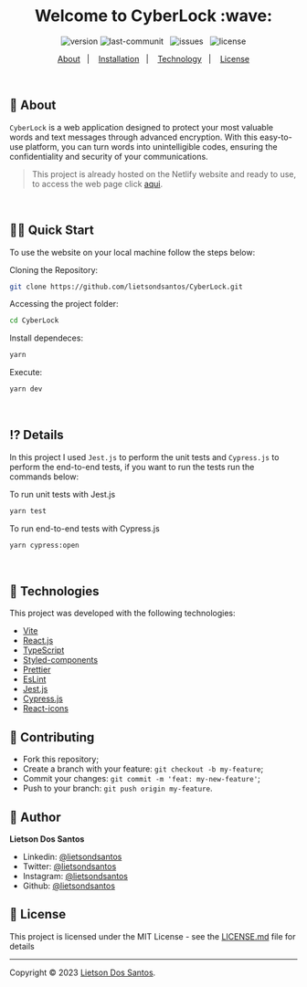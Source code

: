<h1 align="center">Welcome to CyberLock :wave:</h1>

<p align="center">
    <img src="https://img.shields.io/badge/Version-1.0.0-brightgreen" alt="version">
    <img src="https://img.shields.io/github/last-commit/lietsondsantos/CyberLock" alt="last-communit">&nbsp;&nbsp;
    <img src="https://img.shields.io/github/issues/lietsondsantos/CyberLock" alt="issues">&nbsp;&nbsp;
    <img src="https://img.shields.io/badge/license-MIT-brightgreen" alt="license">
</p>

<p align="center">
    <a href="#about">About</a>&nbsp;&nbsp;&nbsp;|&nbsp;&nbsp;&nbsp;
    <a href="#installation">Installation</a>&nbsp;&nbsp;&nbsp;|&nbsp;&nbsp;&nbsp;
    <a href="#technology">Technology</a>&nbsp;&nbsp;&nbsp;|&nbsp;&nbsp;&nbsp;
    <a href="#license">License</a>
</p>

<br/>

## <span id="about">:speech_balloon: About</span>
`CyberLock` is a web application designed to protect your most valuable words and text messages through advanced encryption. With this easy-to-use platform, you can turn words into unintelligible codes, ensuring the confidentiality and security of your communications.

> This project is already hosted on the Netlify website and ready to use, to access the web page click [aqui](https://cyberlock.vercel.app/).

<br/>

## <span id="installation">:man_technologist: Quick Start</span>

To use the website on your local machine follow the steps below:

Cloning the Repository:

```sh
git clone https://github.com/lietsondsantos/CyberLock.git
```

Accessing the project folder:

```sh
cd CyberLock
```

Install dependeces:

```sh
yarn
```

Execute:

```sh
yarn dev
```

<br />

## <span id="details">:interrobang: Details</span>
In this project I used `Jest.js` to perform the unit tests and `Cypress.js` to perform the end-to-end tests, if you want to run the tests run the commands below:

To run unit tests with Jest.js

```sh
yarn test
```
To run end-to-end tests with Cypress.js

```sh
yarn cypress:open
```

<br/>

## <span id="technology">:rocket: Technologies</span>

This project was developed with the following technologies:

- [Vite](https://vitejs.dev/)
- [React.js](https://react.dev/)
- [TypeScript](https://www.typescriptlang.org/)
- [Styled-components](https://styled-components.com/)
- [Prettier](https://prettier.io/)
- [EsLint](https://eslint.org/)
- [Jest.js](https://jestjs.io/)
- [Cypress.js](https://www.cypress.io/)
- [React-icons](https://react-icons.github.io/react-icons/)

## <span id="contributing">:handshake: Contributing</span>

- Fork this repository;
- Create a branch with your feature: `git checkout -b my-feature`;
- Commit your changes: `git commit -m 'feat: my-new-feature'`;
- Push to your branch: `git push origin my-feature`.

## <span id="author">:bust_in_silhouette: Author</span>

**Lietson Dos Santos**

- Linkedin: [@lietsondsantos](https://www.linkedin.com/in/lietsondsantos/)
- Twitter: [@lietsondsantos](https://twitter.com/lietsondsantos)
- Instagram: [@lietsondsantos](https://www.instagram.com/lietsondsantos/)
- Github: [@lietsondsantos](https://github.com/lietsondsantos)

## <span id="license">:memo: License</span>

This project is licensed under the MIT License - see the [LICENSE.md](LICENSE.md) file for details

---

Copyright © 2023 [Lietson Dos Santos](https://github.com/lietsondsanto).
